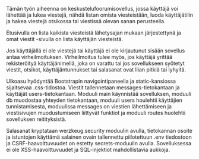 Tämän työn aiheenna on keskustelufoorumisovellus, jossa käyttäjä voi lähettää ja lukea viestejä, nähdä listan omista viesteistään, luoda käyttäjätilin ja hakea viestejä otsikossa tai viestissä olevan sanan perusteella. 

Etusivulla on lista kaikista viesteistä lähetysajan mukaan järjestettynä ja omat viestit -sivulla on lista käyttäjän viesteistä. 

Jos käyttäjällä ei ole viestejä tai käyttäjä ei ole kirjautunut sisään sovellus antaa virheilmoituksen. Virheilmoitus tulee myös, jos käyttäjä yrittää rekisteröityä käyttäjänimellä, joka on varattu tai jos sovellukseen syötetyt viestit, otsikot, käyttäjäntunnukset tai salasanat ovat liian pitkiä tai lyhyitä. 

Ulkoasu hyödyntää Bootstrapin navigointipaneelia ja static-kansiossa sijaitsevaa .css-tidostoa. Viestit tallennetaan messages-tietokantaan ja käyttäjät users-tietokantaan. Moduuli main käynnistää sovelluksen, moduuli db muodostaa yhteyden tietokantaan, moduuli users houlehtii käyttäjien tunnistamisesta, moduulissa messages on viestien lähettämiseen ja viestisivujen muodustumiseen liittyvät funktiot ja moduuli routes huolehtii sovelluksen reitityksistä. 

Salasanat kryptataan werzkeug.security moduulin avulla, tietokannan osoite ja istuntojen käyttämä salainen ovain tallennettu piilotettuun .env tiedostoon ja CSRF-haavoittuvuudet on estetty secrets-moduulin avulla. Sovelluksessa ei ole XSS-haavoittuvuudet ja SQL-injektiot mahdollistavia aukkoja.
